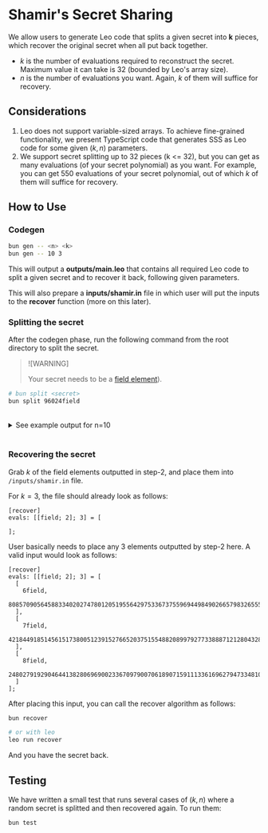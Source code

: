 # Shamir's Secret Sharing

We allow users to generate Leo code that splits a given secret into <b>k</b> pieces, which recover the original secret when all put back together.

- $k$ is the number of evaluations required to reconstruct the secret. Maximum value it can take is 32 (bounded by Leo's array size).
- $n$ is the number of evaluations you want. Again, $k$ of them will suffice for recovery.

## Considerations

1. Leo does not support variable-sized arrays. To achieve fine-grained functionality, we present TypeScript code that generates SSS as Leo code for some given $(k, n)$ parameters.
2. We support secret splitting up to 32 pieces (k <= 32), but you can get as many evaluations (of your secret polynomial) as you want. For example, you can get 550 evaluations of your secret polynomial, out of which $k$ of them will suffice for recovery.

## How to Use

### Codegen

```sh
bun gen -- <n> <k>
bun gen -- 10 3
```

This will output a <b>outputs/main.leo</b> that contains all required Leo code to split a given secret and to recover it back, following given parameters.

This will also prepare a <b>inputs/shamir.in</b> file in which user will put the inputs to the <b>recover</b> function (more on this later).

### Splitting the secret

After the codegen phase, run the following command from the root directory to split the secret.

> ![WARNING]
>
> Your secret needs to be a [field element](https://developer.aleo.org/advanced/the_aleo_curves/edwards_bls12/)).

```sh
# bun split <secret>
bun split 96024field
```

<br>

<details>
    <summary>See example output for n=10</summary>

```c
[
  [
    [
      1field,
      5706202619594540077989992285094960082181821933679081517586770005249329693829field
    ],
    [
      2field,
      2967943489760709731731159631408373632987744532204099207238306554581250148197field
    ],
    [
      3field,
      229684359926879385472326977721787183793667130729116896889843103913170602565field
    ],
    [
      4field,
      5935886979521419463462319262816747265975489064408198414476613109162500295974field
    ],
    [
      5field,
      3197627849687589117203486609130160816781411662933216104128149658494420750342field
    ],
    [
      6field,
      459368719853758770944653955443574367587334261458233793779686207826341204710field
    ],
    [
      7field,
      6165571339448298848934646240538534449769156195137315311366456213075670898119field
    ],
    [
      8field,
      3427312209614468502675813586851948000575078793662333001017992762407591352487field
    ],
    [
      9field,
      689053079780638156416980933165361551381001392187350690669529311739511806855field
    ],
    [
      10field,
      6395255699375178234406973218260321633562823325866432208256299316988841500264field
    ]
  ]
]
```

</details>

<br>

### Recovering the secret

Grab $k$ of the field elements outputted in step-2, and place them into `/inputs/shamir.in` file.

For $k=3$, the file should already look as follows:

```
[recover]
evals: [[field; 2]; 3] = [

];
```

User basically needs to place any 3 elements outputted by step-2 here. A valid input would look as follows:

```
[recover]
evals: [[field; 2]; 3] = [
  [
    6field,
    8085709056458833402027478012051955642975336737559694498490266579832655590565field
  ],
  [
    7field,
    4218449185145615173800512391527665203751554882089979277338887121280432824514field
  ],
  [
    8field,
    2480279192904644138280696900233670979007061890715911133616962794733481061345field
  ]
];
```

After placing this input, you can call the recover algorithm as follows:

```sh
bun recover

# or with leo
leo run recover
```

And you have the secret back.

## Testing

We have written a small test that runs several cases of $(k, n)$ where a random secret is splitted and then recovered again. To run them:

```sh
bun test
```
